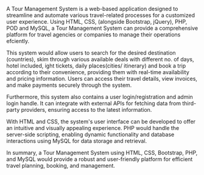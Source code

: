 A Tour Management System is a web-based application designed to streamline and automate various travel-related processes for a customized user experience. Using HTML, CSS, (alongside Bootstrap, jQuery), PHP, POD and MySQL, a Tour Management System can provide a comprehensive platform for travel agencies or companies to manage their operations efciently.

This system would allow users to search for the desired destination (countries), skim through various available deals with different no. of days, hotel included, ight tickets, daily places(cities/ itinerary) and book a trip according to their convenience, providing them with real-time availability and pricing information. Users can access their travel details, view invoices, and make payments securely through the system.

Furthermore, this system also contains a user login/registration and admin login handle. It can integrate with external APIs for fetching data from third-party providers, ensuring access to the latest information.

With HTML and CSS, the system's user interface can be developed to offer an intuitive and visually appealing experience. PHP would handle the server-side scripting, enabling dynamic functionality and database interactions using MySQL for data storage and retrieval.

In summary, a Tour Management System using HTML, CSS, Bootstrap, PHP, and MySQL would provide a robust and user-friendly platform for efficient travel planning, booking, and management.

